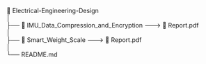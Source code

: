 📂 Electrical-Engineering-Design\
│\
├── 📂 IMU_Data_Compression_and_Encryption ---> 📄 Report.pdf\
│\
├── 📂 Smart_Weight_Scale ---> 📄 Report.pdf\
│\
└── README.md
